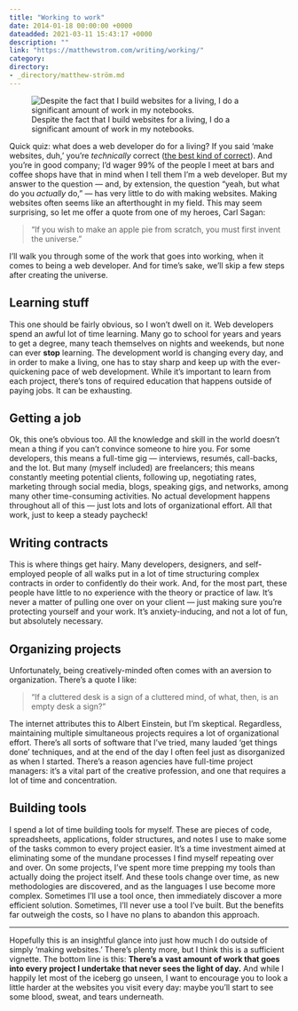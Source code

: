 ```yaml
---
title: "Working to work"
date: 2014-01-18 00:00:00 +0000
dateadded: 2021-03-11 15:43:17 +0000
description: ""
link: "https://matthewstrom.com/writing/working/"
category:
directory:
- _directory/matthew-ström.md
---
```

<figure data-type="image"><img src="https://matthewstrom.com/images/working-1.jpg" alt="Despite the fact that I build websites for a living, I do a significant amount of work in my notebooks."><figcaption>Despite the fact that I build websites for a living, I do a significant amount of work in my notebooks.</figcaption></figure>
<p>Quick quiz: what does a web developer do for a living? If you said ‘make websites, duh,’ you’re <em>technically</em> correct (<a href="https://www.youtube.com/watch?v=hou0lU8WMgo" target="_blank" rel="noopener">the best kind of correct</a>). And you’re in good company; I’d wager 99% of the people I meet at bars and coffee shops have that in mind when I tell them I’m a web developer. But my answer to the question — and, by extension, the question “yeah, but what do you <em>actually</em> do,” — has very little to do with making websites. Making websites often seems like an afterthought in my field. This may seem surprising, so let me offer a quote from one of my heroes, Carl Sagan:</p>
<blockquote>
<p>“If you wish to make an apple pie from scratch, you must first invent the universe.”</p>
</blockquote>
<p>I’ll walk you through some of the work that goes into working, when it comes to being a web developer. And for time’s sake, we’ll skip a few steps after creating the universe.</p>
<h2 id="learning-stuff">Learning stuff</h2>
<p>This one should be fairly obvious, so I won’t dwell on it. Web developers spend an awful lot of time learning. Many go to school for years and years to get a degree, many teach themselves on nights and weekends, but none can ever <strong>stop</strong> learning. The development world is changing every day, and in order to make a living, one has to stay sharp and keep up with the ever-quickening pace of web development. While it’s important to learn from each project, there’s tons of required education that happens outside of paying jobs. It can be exhausting.</p>
<h2 id="getting-a-job">Getting a job</h2>
<p>Ok, this one’s obvious too. All the knowledge and skill in the world doesn’t mean a thing if you can’t convince someone to hire you. For some developers, this means a full-time gig — interviews, resumés, call-backs, and the lot. But many (myself included) are freelancers; this means constantly meeting potential clients, following up, negotiating rates, marketing through social media, blogs, speaking gigs, and networks, among many other time-consuming activities. No actual development happens throughout all of this — just lots and lots of organizational effort. All that work, just to keep a steady paycheck!</p>
<h2 id="writing-contracts">Writing contracts</h2>
<p>This is where things get hairy. Many developers, designers, and self-employed people of all walks put in a lot of time structuring complex contracts in order to confidently do their work. And, for the most part, these people have little to no experience with the theory or practice of law. It’s never a matter of pulling one over on your client — just making sure you’re protecting yourself and your work. It’s anxiety-inducing, and not a lot of fun, but absolutely necessary.</p>
<h2 id="organizing-projects">Organizing projects</h2>
<p>Unfortunately, being creatively-minded often comes with an aversion to organization. There’s a quote I like:</p>
<blockquote>
<p>“If a cluttered desk is a sign of a cluttered mind, of what, then, is an empty desk a sign?”</p>
</blockquote>
<p>The internet attributes this to Albert Einstein, but I’m skeptical. Regardless, maintaining multiple simultaneous projects requires a lot of organizational effort. There’s all sorts of software that I’ve tried, many lauded ‘get things done’ techniques, and at the end of the day I often feel just as disorganized as when I started. There’s a reason agencies have full-time project managers: it’s a vital part of the creative profession, and one that requires a lot of time and concentration.</p>
<h2 id="building-tools">Building tools</h2>
<p>I spend a lot of time building tools for myself. These are pieces of code, spreadsheets, applications, folder structures, and notes I use to make some of the tasks common to every project easier. It’s a time investment aimed at eliminating some of the mundane processes I find myself repeating over and over. On some projects, I’ve spent more time prepping my tools than actually doing the project itself. And these tools change over time, as new methodologies are discovered, and as the languages I use become more complex. Sometimes I’ll use a tool once, then immediately discover a more efficient solution. Sometimes, I’ll never use a tool I’ve built. But the benefits far outweigh the costs, so I have no plans to abandon this approach.</p>
<hr>
<p>Hopefully this is an insightful glance into just how much I do outside of simply ‘making websites.’ There’s plenty more, but I think this is a sufficient vignette. The bottom line is this: <strong>There’s a vast amount of work that goes into every project I undertake that never sees the light of day.</strong> And while I happily let most of the iceberg go unseen, I want to encourage you to look a little harder at the websites you visit every day: maybe you’ll start to see some blood, sweat, and tears underneath.</p>
